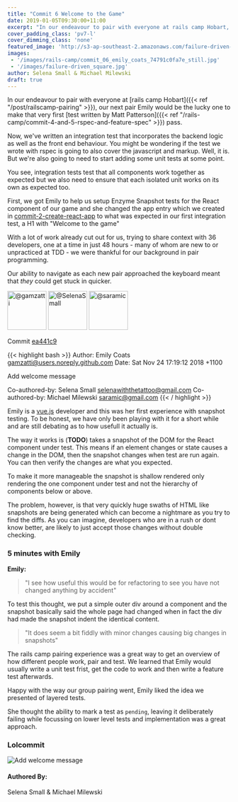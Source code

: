 ```yaml
---
title: "Commit 6 Welcome to the Game"
date: 2019-01-05T09:30:00+11:00
excerpt: "In our endeavour to pair with everyone at rails camp Hobart, our next pair Emily would be the lucky one to make that very first test written by Matt Patterson pass."
cover_padding_class: 'pv7-l'
cover_dimming_class: 'none'
featured_image: 'http://s3-ap-southeast-2.amazonaws.com/failure-driven-blog/railscamp-24-woodfield-hobart/commit_06_emily_coats_74791c0fa7e.gif'
images:
 - '/images/rails-camp/commit_06_emily_coats_74791c0fa7e_still.jpg'
 - '/images/failure-driven_square.jpg'
author: Selena Small & Michael Milewski
draft: true
---
```


In our endeavour to pair with everyone at [rails camp Hobart]({{< ref
"/post/railscamp-pairing" >}}), our next pair Emily would be the lucky one to
make that very first [test written by Matt Patterson]({{< ref
"/rails-camp/commit-4-and-5-rspec-and-feature-spec" >}}) pass.

Now, we've written an integration test that incorporates the backend logic as well as the front end behaviour. You might be wondering if the test we wrote with rspec is going to also cover the javascript and markup. Well, it is. But we're also going to need to start adding some unit tests at some point. 

You see, integration tests test that all components work together as expected but we also need to ensure that each isolated unit works on its own as expected too.

First, we got Emily to help us setup Enzyme Snapshot tests for the React component of our game and she changed the app entry which we created in [commit-2-create-react-app](link/to/post) to what was expected in our first integration test, a H1 with "Welcome to the game"

With a lot of work already cut out for us, trying to share context with 36 developers, one at a time in just 48 hours - many of whom are new to or unpracticed at TDD - we were thankful for our background in pair programming.

Our ability to navigate as each new pair approached the keyboard meant that _they_ could get stuck in quicker.

<img alt="@gamzatti" src="//github.com/gamzatti.png" style="display: inline; width: 88px;" height="88" />
<img alt="@SelenaSmall" src="//github.com/SelenaSmall.png" style="display: inline; width: 88px;" height="88" />
<img alt="@saramic" src="//github.com/saramic.png" style="display: inline; width: 88px;" height="88" />

Commit [ea441c9](https://github.com/failure-driven/railscamp-search-term/commit/ea441c9dfecf4ce2e96d5534773642ce9e16e683)

{{< highlight bash >}}
Author: Emily Coats <gamzatti@users.noreply.github.com>
Date:   Sat Nov 24 17:19:12 2018 +1100

Add welcome message

Co-authored-by: Selena Small <selenawiththetattoo@gmail.com>
Co-authored-by: Michael Milewski <saramic@gmail.com>
{{< / highlight >}}

Emily is a [vue.js](link/to/vue) developer and this was her first experience with snapshot testing. To be honest, we have only been playing with it for a short while and are still debating as to how usefull it actually is. 

The way it works is (**TODO**) takes a snapshot of the DOM for the React component under test. This means if an element changes or state causes a change in the DOM, then the snapshot changes when test are run again. You can then verify the changes are what you expected.

To make it more manageable the snapshot is shallow rendered only rendering the one component under test and not the hierarchy of components below or above. 

The problem, however, is that very quickly huge swaths of HTML like snapshots are being generated which can become a nightmare as you try to find the diffs. As you can imagine, developers who are in a rush or dont know better, are likely to just accept those changes without double checking.

### 5 minutes with Emily

**Emily:** 

> "I see how useful this would be for refactoring to see you have not changed anything 
> by accident"

To test this thought, we put a simple outer div around a component and the snapshot
basically said the whole page had changed when in fact the div had made the
snapshot indent the identical content.

> "It does seem a bit fiddly with minor changes causing big changes in
> snapshots"

The rails camp pairing experience was a great way to get an overview of how different
people work, pair and test. We learned that Emily would usually write a unit
test frist, get the code to work and then write a feature test afterwards.

Happy with the way our group pairing went, Emily liked the idea we presented of
layered tests. 

She thought the ability to mark a test as `pending`, leaving it deliberately failing while focussing on lower level tests and implementation was a great approach.

### Lolcommit

![Add welcome message](https://s3-ap-southeast-2.amazonaws.com/failure-driven-blog/railscamp-24-woodfield-hobart/commit_06_emily_coats_74791c0fa7e.gif)

#### Authored By:

Selena Small & Michael Milewski

